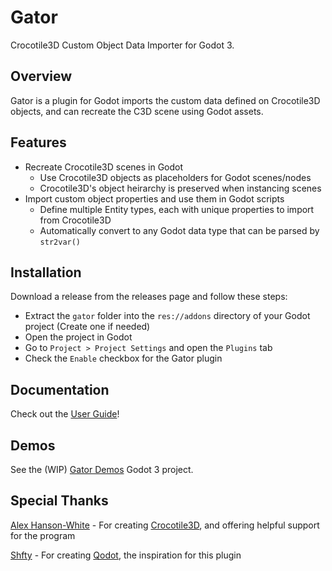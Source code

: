 # Gator

Crocotile3D Custom Object Data Importer for Godot 3.

## Overview

Gator is a plugin for Godot imports the custom data defined on Crocotile3D objects, and can recreate the C3D scene using Godot assets.

## Features

- Recreate Crocotile3D scenes in Godot
    - Use Crocotile3D objects as placeholders for Godot scenes/nodes
    - Crocotile3D's object heirarchy is preserved when instancing scenes
- Import custom object properties and use them in Godot scripts
    - Define multiple Entity types, each with unique properties to import from Crocotile3D
    - Automatically convert to any Godot data type that can be parsed by `str2var()`

## Installation

Download a release from the releases page and follow these steps:
- Extract the `gator` folder into the `res://addons` directory of your Godot project (Create one if needed)
- Open the project in Godot
- Go to `Project > Project Settings` and open the `Plugins` tab
- Check the `Enable` checkbox for the Gator plugin

## Documentation

Check out the [User Guide](https://github.com/AuzFox/Gator/wiki/User-Guide)!

## Demos

See the (WIP) [Gator Demos](https://github.com/AuzFox/Gator-Demos) Godot 3 project.

## Special Thanks 

[Alex Hanson-White](http://www.alexhw.com/) - For creating [Crocotile3D](http://www.crocotile3d.com/), and offering helpful support for the program

[Shfty](https://github.com/Shfty) - For creating [Qodot](https://github.com/QodotPlugin/qodot-plugin), the inspiration for this plugin
